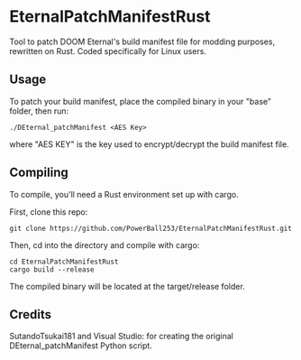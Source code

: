 # EternalPatchManifestRust
Tool to patch DOOM Eternal's build manifest file for modding purposes, rewritten on Rust. Coded specifically for Linux users.

## Usage
To patch your build manifest, place the compiled binary in your "base" folder, then run:
```
./DEternal_patchManifest <AES Key>
```
where "AES KEY" is the key used to encrypt/decrypt the build manifest file.

## Compiling
To compile, you'll need a Rust environment set up with cargo.

First, clone this repo:
```
git clone https://github.com/PowerBall253/EternalPatchManifestRust.git
```
Then, cd into the directory and compile with cargo:
```
cd EternalPatchManifestRust
cargo build --release
```
The compiled binary will be located at the target/release folder.

## Credits
SutandoTsukai181 and Visual Studio: for creating the original DEternal_patchManifest Python script.
